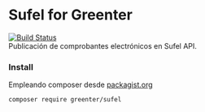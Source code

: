 # Sufel for Greenter
[![Build Status](https://travis-ci.org/giansalex/greenter-sufel.svg?branch=master)](https://travis-ci.org/giansalex/greenter-sufel)  
Publicación de comprobantes electrónicos en Sufel API. 

### Install
Empleando composer desde [packagist.org](https://packagist.org/packages/greenter/sufel)
```
composer require greenter/sufel
```

